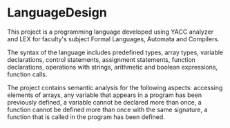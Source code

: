 # LanguageDesign
This project is a programming language developed using YACC analyzer and LEX for faculty's subject Formal Languages, Automata and Compilers.


The syntax of the language includes predefined types, array types, variable declarations, control statements, assignment statements, function declarations, operations with strings, arithmetic and boolean expressions, function calls.


The project contains semantic analysis for the following aspects: accessing elements of arrays, any variable that appears in a program has been previously defined, a variable cannot be declared more than once, a function cannot be defined more than once with the same signature, a function that is called in the program has been defined.
